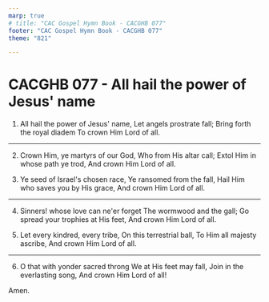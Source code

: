 ```yaml
---
marp: true
# title: "CAC Gospel Hymn Book - CACGHB 077"
footer: "CAC Gospel Hymn Book - CACGHB 077"
theme: "821"

---
```


<style>
    :root {
        font-size: 1.7em;
    }

    section {
        display: flex;
        flex-direction: column;
        justify-content: space-evenly;
    }
</style>

# CACGHB 077 - All hail the power of Jesus' name


1. All hail the power of Jesus' name,
    Let angels prostrate fall;
    Bring forth the royal diadem
    To crown Him Lord of all.
    
---

2. Crown Him, ye martyrs of our God,
    Who from His altar call;
    Extol Him in whose path ye trod,
    And crown Him Lord of all.
    

3. Ye seed of Israel's chosen race,
    Ye ransomed from the fall,
    Hail Him who saves you by His grace,
    And crown Him Lord of all.
    
---

4. Sinners! whose love can ne'er forget
    The wormwood and the gall;
    Go spread your trophies at His feet,
    And crown Him Lord of all.
    

5. Let every kindred, every tribe,
    On this terrestrial ball,
    To Him all majesty ascribe,
    And crown Him Lord of all.
    
---    

6. O that with yonder sacred throng
    We at His feet may fall,
    Join in the everlasting song,
    And crown Him Lord of all!

Amen.

